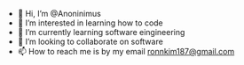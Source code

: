 - 👋 Hi, I’m @Anoninimus
- 👀 I’m interested in learning how to code
- 🌱 I’m currently learning software eingineering
- 💞️ I’m looking to collaborate on software
- 📫 How to reach me is by my email ronnkim187@gmail.com

<!---
Anoninimus/Anoninimus is a ✨ special ✨ repository because its `README.md` (this file) appears on your GitHub profile.
You can click the Preview link to take a look at your changes.
--->
